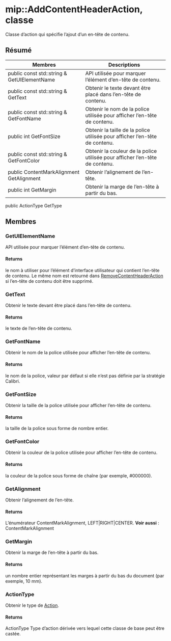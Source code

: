 # <a name="class-mipaddcontentheaderaction"></a>mip::AddContentHeaderAction, classe 
Classe d’action qui spécifie l’ajout d’un en-tête de contenu.
## <a name="summary"></a>Résumé
 Membres                        | Descriptions                                
--------------------------------|---------------------------------------------
public const std::string & GetUIElementName | API utilisée pour marquer l’élément d’en-tête de contenu.
public const std::string & GetText | Obtenir le texte devant être placé dans l’en-tête de contenu.
public const std::string & GetFontName | Obtenir le nom de la police utilisée pour afficher l’en-tête de contenu.
public int GetFontSize | Obtenir la taille de la police utilisée pour afficher l’en-tête de contenu.
public const std::string & GetFontColor | Obtenir la couleur de la police utilisée pour afficher l’en-tête de contenu.
public ContentMarkAlignment GetAlignment | Obtenir l’alignement de l’en-tête.
public int GetMargin | Obtenir la marge de l’en-tête à partir du bas.
public ActionType GetType
## <a name="members"></a>Membres
### <a name="getuielementname"></a>GetUIElementName
API utilisée pour marquer l’élément d’en-tête de contenu.
#### <a name="returns"></a>Returns
le nom à utiliser pour l’élément d’interface utilisateur qui contient l’en-tête de contenu. Le même nom est retourné dans [RemoveContentHeaderAction](#classmip_1_1_remove_content_header_action) si l’en-tête de contenu doit être supprimé.
### <a name="gettext"></a>GetText
Obtenir le texte devant être placé dans l’en-tête de contenu.
#### <a name="returns"></a>Returns
le texte de l’en-tête de contenu.
### <a name="getfontname"></a>GetFontName
Obtenir le nom de la police utilisée pour afficher l’en-tête de contenu.
#### <a name="returns"></a>Returns
le nom de la police, valeur par défaut si elle n’est pas définie par la stratégie Calibri.
### <a name="getfontsize"></a>GetFontSize
Obtenir la taille de la police utilisée pour afficher l’en-tête de contenu.
#### <a name="returns"></a>Returns
la taille de la police sous forme de nombre entier.
### <a name="getfontcolor"></a>GetFontColor
Obtenir la couleur de la police utilisée pour afficher l’en-tête de contenu.
#### <a name="returns"></a>Returns
la couleur de la police sous forme de chaîne (par exemple, #000000).
### <a name="getalignment"></a>GetAlignment
Obtenir l’alignement de l’en-tête.
#### <a name="returns"></a>Returns
L’énumérateur ContentMarkAlignment, LEFT|RIGHT|CENTER. 
**Voir aussi** : ContentMarkAlignment
### <a name="getmargin"></a>GetMargin
Obtenir la marge de l’en-tête à partir du bas.
#### <a name="returns"></a>Returns
un nombre entier représentant les marges à partir du bas du document (par exemple, 10 mm).
### <a name="actiontype"></a>ActionType
Obtenir le type de [Action](#classmip_1_1_action).
#### <a name="returns"></a>Returns
ActionType Type d’action dérivée vers lequel cette classe de base peut être castée.